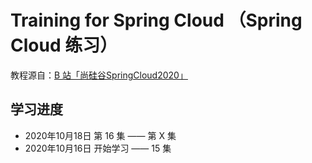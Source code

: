 # Training for Spring Cloud （Spring Cloud 练习）

教程源自：[B 站「尚硅谷SpringCloud2020」](https://www.bilibili.com/video/BV18E411x7eT?p=1)

## 学习进度

* 2020年10月18日 第 16 集 —— 第 X 集
* 2020年10月16日 开始学习 —— 15 集